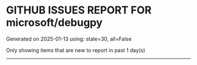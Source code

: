 
# GITHUB ISSUES REPORT FOR microsoft/debugpy


Generated on 2025-01-13 using: stale=30, all=False


Only showing items that are new to report in past 1 day(s)


---




















